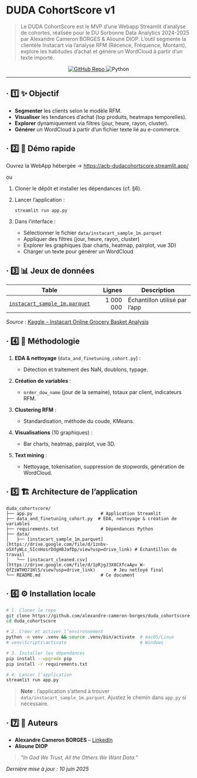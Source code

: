 # DUDA CohortScore v1

> Le DUDA CohortScore est le MVP d’une Webapp Streamlit d’analyse de cohortes, réalisée pour le DU Sorbonne Data Analytics 2024-2025 par Alexandre Cameron BORGES & Alioune DIOP.
> L’outil segmente la clientèle Instacart via l’analyse RFM (Récence, Fréquence, Montant), explore les habitudes d’achat et génère un WordCloud à partir d’un texte importé.

<p align="center">
  <a href="https://github.com/alexandre-cameron-borges/duda_cohortscore" target="_blank">
    <img alt="GitHub Repo" src="https://img.shields.io/badge/GitHub-Repo-181717?logo=github">
  </a>
  <img alt="Python" src="https://img.shields.io/badge/Python-3.8%2B-blue?logo=python">
</p>

---

## · 1️⃣ ✨ Objectif

* **Segmenter** les clients selon le modèle RFM.
* **Visualiser** les tendances d’achat (top produits, heatmaps temporelles).
* **Explorer** dynamiquement via filtres (jour, heure, rayon, cluster).
* **Générer** un WordCloud à partir d’un fichier texte lié au e-commerce.

## · 2️⃣ 🚀 Démo rapide

Ouvrez la WebApp hébergée → https://acb-dudacohortscore.streamlit.app/

ou

1. Cloner le dépôt et installer les dépendances (cf. §6).
2. Lancer l’application :

   ```bash
   streamlit run app.py
   ```
3. Dans l’interface :

   * Sélectionner le fichier `data/instacart_sample_1m.parquet`
   * Appliquer des filtres (jour, heure, rayon, cluster)
   * Explorer les graphiques (bar charts, heatmap, pairplot, vue 3D)
   * Charger un texte pour générer un WordCloud

## · 3️⃣ 📊 Jeux de données

| Table                                    |       Lignes | Description                       |
| ---------------------------------------- | -----------: | --------------------------------- |
| [`instacart_sample_1m.parquet`](https://drive.google.com/file/d/1znbv-o5XfyWLc_5IcnHosrDdgH8JafDp/view?usp=drive_link)            |    1 000 000 | Échantillon utilisé par l’app     |

*Source* : [Kaggle – Instacart Online Grocery Basket Analysis](https://www.kaggle.com/datasets/yasserh/instacart-online-grocery-basket-analysis-dataset)

## · 4️⃣ 🧠 Méthodologie

1. **EDA & nettoyage** (`data_and_finetuning_cohort.py`) :

   * Détection et traitement des NaN, doublons, typage.
2. **Création de variables** :

   * `order_dow_name` (jour de la semaine), totaux par client, indicateurs RFM.
3. **Clustering RFM** :

   * Standardisation, méthode du coude, KMeans.
4. **Visualisations** (10 graphiques) :

   * Bar charts, heatmap, pairplot, vue 3D.
5. **Text mining** :

   * Nettoyage, tokenisation, suppression de stopwords, génération de WordCloud.

## · 5️⃣ 🏗️ Architecture de l’application

```
duda_cohortscore/
├── app.py                          # Application Streamlit
├── data_and_finetuning_cohort.py  # EDA, nettoyage & création de variables
├── requirements.txt                # Dépendances Python
├── data/
│   ├── [instacart_sample_1m.parquet](https://drive.google.com/file/d/1znbv-o5XfyWLc_5IcnHosrDdgH8JafDp/view?usp=drive_link) # Échantillon de travail
│   └── [instacart_cleaned.csv](https://drive.google.com/file/d/1pRjgJ3X8CXfcaApv_W-QfZiWTHO71HlS/view?usp=drive_link)       # Jeu nettoyé final
└── README.md                       # Ce document
```

## · 6️⃣ ⚙️ Installation locale

```bash
# 1. Cloner le repo
git clone https://github.com/alexandre-cameron-borges/duda_cohortscore.git
cd duda_cohortscore

# 2. Créer et activer l’environnement
python -m venv .venv && source .venv/bin/activate  # macOS/Linux
# venv\Scripts\activate                            # Windows

# 3. Installer les dépendances
pip install --upgrade pip
pip install -r requirements.txt

# 4. Lancer l’application
streamlit run app.py
```

> **Note** : l’application s’attend à trouver `data/instacart_sample_1m.parquet`. Ajustez le chemin dans `app.py` si nécessaire.

## · 7️⃣ 🙋 Auteurs

* **Alexandre Cameron BORGES** – [LinkedIn](https://fr.linkedin.com/in/alexandre-cameron-borges)
* **Alioune DIOP**

> *“In God We Trust, All the Others We Want Data.”*

*Dernière mise à jour : 10 juin 2025*
